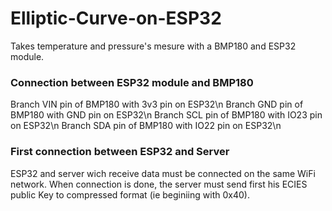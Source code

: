 # Elliptic-Curve-on-ESP32

Takes temperature and pressure's mesure with a BMP180 and ESP32 module.

### Connection between ESP32 module and BMP180

Branch VIN pin of BMP180 with 3v3 pin on ESP32\n
Branch GND pin of BMP180 with GND pin on ESP32\n
Branch SCL pin of BMP180 with IO23 pin on ESP32\n
Branch SDA pin of BMP180 with IO22 pin on ESP32\n

### First connection between ESP32 and Server

ESP32 and server wich receive data must be connected on the same WiFi network. When connection is done, the server must send first his ECIES public Key to compressed format (ie beginiing with 0x40).

